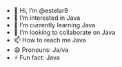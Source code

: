 - 👋 Hi, I’m @estelar9
- 👀 I’m interested in Java
- 🌱 I’m currently learning Java
- 💞️ I’m looking to collaborate on Java
- 📫 How to reach me Java
- 😄 Pronouns: Ja/va
- ⚡ Fun fact: Java

<!---
estelar9/estelar9 is a ✨ special ✨ repository because its `README.md` (this file) appears on your GitHub profile.
You can click the Preview link to take a look at your changes.
--->
